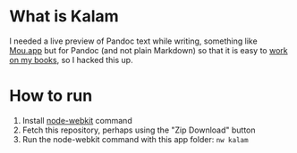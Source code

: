 
# What is Kalam

I needed a live preview of Pandoc text while writing, something like [Mou.app](http://mouapp.com) but for Pandoc (and not plain Markdown) so that it is easy to [work on my books](http://www.swaroopch.com/blog/byte-of-python-pandoc/), so I hacked this up.

# How to run

1. Install [node-webkit](https://github.com/rogerwang/node-webkit) command
2. Fetch this repository, perhaps using the "Zip Download" button
3. Run the node-webkit command with this app folder: `nw kalam`
